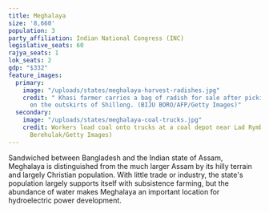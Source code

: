 ```yaml
---
title: Meghalaya
size: '8,660'
population: 3
party_affiliation: Indian National Congress (INC)
legislative_seats: 60
rajya_seats: 1
lok_seats: 2
gdp: "$332"
feature_images:
  primary:
    image: "/uploads/states/meghalaya-harvest-radishes.jpg"
    credit: " Khasi farmer carries a bag of radish for sale after picking from fields
      on the outskirts of Shillong. (BIJU BORO/AFP/Getty Images)"
  secondary:
    image: "/uploads/states/meghalaya-coal-trucks.jpg"
    credit: Workers load coal onto trucks at a coal depot near Lad Rymbai. (Daniel
      Berehulak/Getty Images)
---
```


Sandwiched between Bangladesh and the Indian state of Assam, Meghalaya is distinguished from the much larger Assam by its hilly terrain and largely Christian population. With little trade or industry, the state's population largely supports itself with subsistence farming, but the abundance of water makes Meghalaya an important location for hydroelectric power development.
